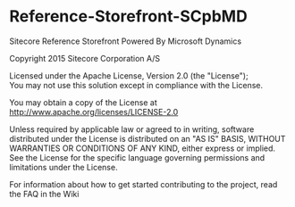 # Reference-Storefront-SCpbMD
Sitecore Reference Storefront Powered By Microsoft Dynamics

Copyright 2015 Sitecore Corporation A/S 

Licensed under the Apache License, Version 2.0 (the "License");  
You may not use this solution except in compliance with the License.  

You may obtain a copy of the License at 
      http://www.apache.org/licenses/LICENSE-2.0 

Unless required by applicable law or agreed to in writing,  software distributed under the License is distributed on an "AS IS" BASIS, WITHOUT WARRANTIES OR CONDITIONS OF ANY KIND, either express or implied.  
See the License for the specific language governing permissions and limitations under the License. 

For information about how to get started contributing to the project, read the FAQ in the Wiki
